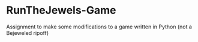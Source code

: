 # RunTheJewels-Game
Assignment to make some modifications to a game written in Python (not a Bejeweled ripoff)
